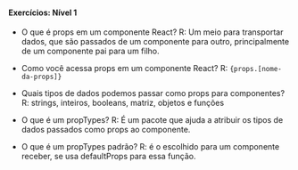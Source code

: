 #### Exercícios: Nível 1
- O que é props em um componente React?
R: Um meio para transportar dados, que são passados de um componente para outro, principalmente de um componente pai para um filho.

- Como você acessa props em um componente React?
R:     ```{props.[nome-da-props]}```

- Quais tipos de dados podemos passar como props para componentes?
R: strings, inteiros, booleans, matriz, objetos e funções

- O que é um propTypes?
R: É um pacote que ajuda a atribuir os tipos de dados passados como props ao componente.

- O que é um propTypes padrão?
R: é o escolhido para um componente receber, se usa defaultProps para essa função.